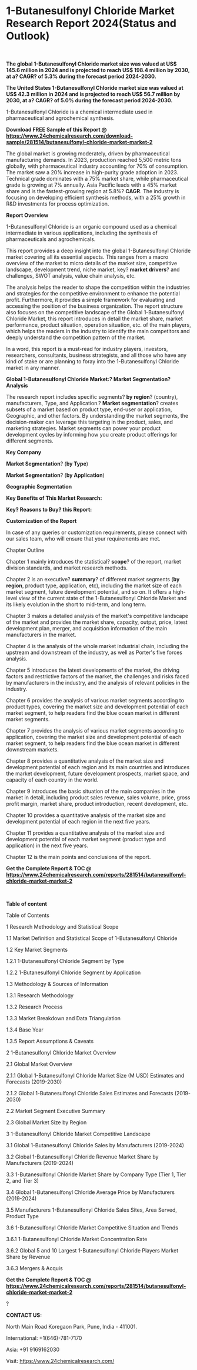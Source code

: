 <h1>1-Butanesulfonyl Chloride Market Research Report 2024(Status and Outlook)</h1><br/><p><strong>The global 1-Butanesulfonyl Chloride market size was valued at US$ 145.6 million in 2024 and is projected to reach US$ 198.4 million by 2030, at a? <strong>CAGR</strong>? of 5.3% during the forecast period 2024-2030.</strong></p>
 
 
 
 <p><strong>The United States 1-Butanesulfonyl Chloride market size was valued at US$ 42.3 million in 2024 and is projected to reach US$ 56.7 million by 2030, at a? <strong>CAGR</strong>? of 5.0% during the forecast period 2024-2030.</strong></p>
 
 
 
 <p>1-Butanesulfonyl Chloride is a chemical intermediate used in pharmaceutical and agrochemical synthesis.</p>
 
 
 
 <div><b>Download FREE Sample of this Report @ <a href="https://www.24chemicalresearch.com/download-sample/281514/butanesulfonyl-chloride-market-market-2">https://www.24chemicalresearch.com/download-sample/281514/butanesulfonyl-chloride-market-market-2</a></b></div>
 
 
 
 <p>The global market is growing moderately, driven by pharmaceutical manufacturing demands. In 2023, production reached 5,500 metric tons globally, with pharmaceutical industry accounting for 70% of consumption. The market saw a 20% increase in high-purity grade adoption in 2023. Technical grade dominates with a 75% market share, while pharmaceutical grade is growing at 7% annually. Asia Pacific leads with a 45% market share and is the fastest-growing region at 5.8%? <strong><strong>CAGR</strong></strong>. The industry is focusing on developing efficient synthesis methods, with a 25% growth in R&D investments for process optimization.</p>
 
 
 
 <p><strong>Report Overview</strong></p>
 
 
 
 <p>1-Butanesulfonyl Chloride is an organic compound used as a chemical intermediate in various applications, including the synthesis of pharmaceuticals and agrochemicals.</p>
 
 
 
 <p>This report provides a deep insight into the global 1-Butanesulfonyl Chloride market covering all its essential aspects. This ranges from a macro overview of the market to micro details of the market size, competitive landscape, development trend, niche market, key? <strong>market drivers</strong>? and challenges, SWOT analysis, value chain analysis, etc.</p>
 
 
 
 <p>The analysis helps the reader to shape the competition within the industries and strategies for the competitive environment to enhance the potential profit. Furthermore, it provides a simple framework for evaluating and accessing the position of the business organization. The report structure also focuses on the competitive landscape of the Global 1-Butanesulfonyl Chloride Market, this report introduces in detail the market share, market performance, product situation, operation situation, etc. of the main players, which helps the readers in the industry to identify the main competitors and deeply understand the competition pattern of the market.</p>
 
 
 
 <p>In a word, this report is a must-read for industry players, investors, researchers, consultants, business strategists, and all those who have any kind of stake or are planning to foray into the 1-Butanesulfonyl Chloride market in any manner.</p>
 
 
 
 <p><strong>Global 1-Butanesulfonyl Chloride Market:? Market Segmentation? Analysis</strong></p>
 
 
 
 <p>The research report includes specific segments? <strong>by region</strong>? (country), manufacturers, Type, and Application.? <strong>Market segmentation</strong>? creates subsets of a market based on product type, end-user or application, Geographic, and other factors. By understanding the market segments, the decision-maker can leverage this targeting in the product, sales, and marketing strategies. Market segments can power your product development cycles by informing how you create product offerings for different segments.</p>
 
 
 
 <p><strong>Key Company</strong></p>
 
 
 
 <p><strong>Market Segmentation</strong>? (<strong>by Type</strong>)</p>
 
 
 
 <p><strong>Market Segmentation</strong>? (<strong><strong>by Application</strong></strong>)</p>
 
 
 
 <p><strong>Geographic Segmentation</strong></p>
 
 
 
 <p><strong>Key Benefits of This Market Research:</strong></p>
 
 
 
 <p><strong>Key? <strong>Reasons to Buy</strong>? this Report:</strong></p>
 
 
 
 <p><strong>Customization of the Report</strong></p>
 
 
 
 <p>In case of any queries or customization requirements, please connect with our sales team, who will ensure that your requirements are met.</p>
 
 
 
 <p>Chapter Outline</p>
 
 
 
 <p>Chapter 1 mainly introduces the statistical? <strong><strong>scope</strong></strong>? of the report, market division standards, and market research methods.</p>
 
 
 
 <p>Chapter 2 is an executive? <strong><strong>summary</strong></strong>? of different market segments (<strong>by region</strong>, product type, application, etc), including the market size of each market segment, future development potential, and so on. It offers a high-level view of the current state of the 1-Butanesulfonyl Chloride Market and its likely evolution in the short to mid-term, and long term.</p>
 
 
 
 <p>Chapter 3 makes a detailed analysis of the market&#39;s competitive landscape of the market and provides the market share, capacity, output, price, latest development plan, merger, and acquisition information of the main manufacturers in the market.</p>
 
 
 
 <p>Chapter 4 is the analysis of the whole market industrial chain, including the upstream and downstream of the industry, as well as Porter&#39;s five forces analysis.</p>
 
 
 
 <p>Chapter 5 introduces the latest developments of the market, the driving factors and restrictive factors of the market, the challenges and risks faced by manufacturers in the industry, and the analysis of relevant policies in the industry.</p>
 
 
 
 <p>Chapter 6 provides the analysis of various market segments according to product types, covering the market size and development potential of each market segment, to help readers find the blue ocean market in different market segments.</p>
 
 
 
 <p>Chapter 7 provides the analysis of various market segments according to application, covering the market size and development potential of each market segment, to help readers find the blue ocean market in different downstream markets.</p>
 
 
 
 <p>Chapter 8 provides a quantitative analysis of the market size and development potential of each region and its main countries and introduces the market development, future development prospects, market space, and capacity of each country in the world.</p>
 
 
 
 <p>Chapter 9 introduces the basic situation of the main companies in the market in detail, including product sales revenue, sales volume, price, gross profit margin, market share, product introduction, recent development, etc.</p>
 
 
 
 <p>Chapter 10 provides a quantitative analysis of the market size and development potential of each region in the next five years.</p>
 
 
 
 <p>Chapter 11 provides a quantitative analysis of the market size and development potential of each market segment (product type and application) in the next five years.</p>
 
 
 
 <p>Chapter 12 is the main points and conclusions of the report.</p>
 
 
 
 <div><b>Get the Complete Report & TOC @ <a href="https://www.24chemicalresearch.com/reports/281514/butanesulfonyl-chloride-market-market-2">https://www.24chemicalresearch.com/reports/281514/butanesulfonyl-chloride-market-market-2</a></b></div>
 
 
 
 <p><br />
 
 <b>Table of content</b></p>
 
 
 
 <p>Table of Contents<br />
 
 1 Research Methodology and Statistical Scope<br />
 
 1.1 Market Definition and Statistical Scope of 1-Butanesulfonyl Chloride<br />
 
 1.2 Key Market Segments<br />
 
 1.2.1 1-Butanesulfonyl Chloride Segment by Type<br />
 
 1.2.2 1-Butanesulfonyl Chloride Segment by Application<br />
 
 1.3 Methodology & Sources of Information<br />
 
 1.3.1 Research Methodology<br />
 
 1.3.2 Research Process<br />
 
 1.3.3 Market Breakdown and Data Triangulation<br />
 
 1.3.4 Base Year<br />
 
 1.3.5 Report Assumptions & Caveats<br />
 
 2 1-Butanesulfonyl Chloride Market Overview<br />
 
 2.1 Global Market Overview<br />
 
 2.1.1 Global 1-Butanesulfonyl Chloride Market Size (M USD) Estimates and Forecasts (2019-2030)<br />
 
 2.1.2 Global 1-Butanesulfonyl Chloride Sales Estimates and Forecasts (2019-2030)<br />
 
 2.2 Market Segment Executive Summary<br />
 
 2.3 Global Market Size by Region<br />
 
 3 1-Butanesulfonyl Chloride Market Competitive Landscape<br />
 
 3.1 Global 1-Butanesulfonyl Chloride Sales by Manufacturers (2019-2024)<br />
 
 3.2 Global 1-Butanesulfonyl Chloride Revenue Market Share by Manufacturers (2019-2024)<br />
 
 3.3 1-Butanesulfonyl Chloride Market Share by Company Type (Tier 1, Tier 2, and Tier 3)<br />
 
 3.4 Global 1-Butanesulfonyl Chloride Average Price by Manufacturers (2019-2024)<br />
 
 3.5 Manufacturers 1-Butanesulfonyl Chloride Sales Sites, Area Served, Product Type<br />
 
 3.6 1-Butanesulfonyl Chloride Market Competitive Situation and Trends<br />
 
 3.6.1 1-Butanesulfonyl Chloride Market Concentration Rate<br />
 
 3.6.2 Global 5 and 10 Largest 1-Butanesulfonyl Chloride Players Market Share by Revenue<br />
 
 3.6.3 Mergers & Acquis</p>
 
 
 
 <div><b>Get the Complete Report & TOC @ <a href="https://www.24chemicalresearch.com/reports/281514/butanesulfonyl-chloride-market-market-2">https://www.24chemicalresearch.com/reports/281514/butanesulfonyl-chloride-market-market-2</a></b></div>
 
 
 
 <p>? </p>
 
 
 
 <p><b>CONTACT US:</b><br />
 
 North Main Road Koregaon Park, Pune, India - 411001.<br />
 
 International: +1(646)-781-7170<br />
 
 Asia: +91 9169162030<br />
 
 Visit: <a href="https://www.24chemicalresearch.com/">https://www.24chemicalresearch.com/</a></p>